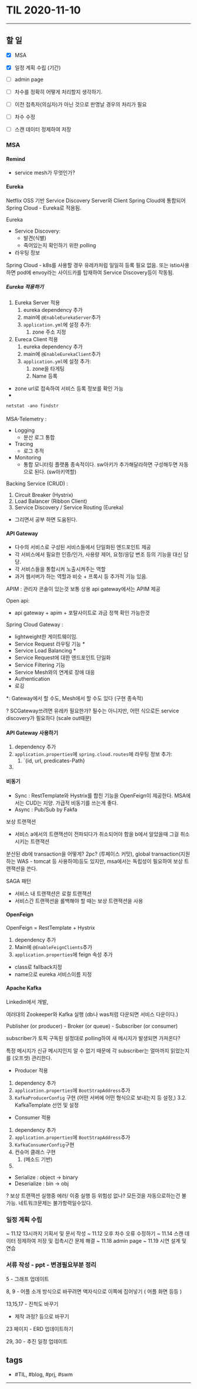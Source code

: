 # TIL 2020-11-10

--------------------------

## 할 일

- [x] MSA
- [x] 일정 계획 수립 (기간)
- [ ] admin page
- [ ] 차수를 정확히 어떻게 처리할지 생각하기.
- [ ] 이전 접촉자(의심자)가 아닌 것으로 판명날 경우의 처리가 필요
- [ ] 차수 수정
- [ ] 스캔 데이터 정제하여 저장


### MSA

#### Remind

- service mesh가 무엇인가?


#### Eureka

Netflix OSS 기반 Service Discovery Server와 Client
Spring Cloud에 통합되어 Spring Cloud - Eureka로 적용됨.

Eureka 
- Service Discovery:
  - 발견(식별)
  - 죽어있는지 확인하기 위한 polling
- 라우팅 정보


Spring Cloud - k8s를 사용할 경우 유레카처럼 일일히 등록 필요 없음.
또는 istio사용하면 pod에 envoy라는 사이드카를 탑재하여 Service Discovery등이 작동됨.

##### Eureka 적용하기

1. Eureka Server 적용
   1. eureka dependency 추가
   2. main에 `@EnableEurekaServer`추가
   3. `application.yml`에 설정 추가:
      1. zone 주소 지정
2. Eureca Client 적용
   1. eureka dependency 추가
   2. main에 `@EnableEurekaClient`추가
   3. `application.yml`에 설정 추가:
      1. zone을 타게팅
      2. Name 등록

- zone url로 접속하여 서비스 등록 정보를 확인 가능
- 
  
`netstat -ano findstr`


####

MSA-Telemetry :
- Logging
  - 분산 로그 통합
- Tracing
  - 로그 추적
- Monitoring
  - 통합 모니터링
플랫폼 종속적이다.
sw아키가 추가해달라하면 구성해두면 자동으로 된다. (sw아키역할)

Backing Service (CRUD) :



1. Circuit Breaker (Hystrix)
2. Load Balancer (Ribbon Client)
3. Service Discovery / Service Routing (Eureka)


* 그리면서 공부 하면 도움된다.

#### API Gateway

- 다수의 서비스로 구성된 서비스들에서 단일화된 엔드포인트 제공
- 각 서비스에서 필요한 인증/인가, 사용량 제어, 요청/응답 변조 등의 기능을 대신 담당.
- 각 서비스들을 통합시켜 노출시켜주는 역할
- 과거 웹서버가 하는 역할과 비슷 + 프록시 등 추가적 기능 있음.

APIM : 
관리자 콘솔이 있는것
보통 상용 api gateway에서는 APIM 제공

Open api:
- api gateway + apim + 포탈사이트로 과금 정책 확인 가능한것

Spring Cloud Gateway :
- lightweight한 게이트웨이임.
- Service Request 라우팅 기능 *
- Service Load Balancing *
- Service Request에 대한 엔드포인트 단일화
- Service Filtering 기능
- Service Mesh와의 연계로 장애 대응
- Authentication 
- 로깅

*: Gateway에서 할 수도, Mesh에서 할 수도 있다 (구현 종속적)

? SCGateway쓰려면 유레카 필요한가?
필수는 아니지만, 어떤 식으로든 service discovery가 필요하다 (scale out때문)

#### API Gateway 사용하기

1. dependency 추가
2. `application.properties`에 `spring.cloud.routes`에 라우팅 정보 추가:
   1. `{id, url, predicates-Path}
3. 

#### 비동기

- Sync : RestTemplate와 Hystrix를 합친 기능을 OpenFeign이 제공한다.
  MSA에서는 CUD는 지양. 가급적 비동기를 쓰는게 좋다.
- Async : Pub/Sub by Fakfa

보상 트랜잭션
- 서비스 a에서의 트랜잭션이 전파되다가 취소되어야 함을 b에서 알았을때 그걸 취소시키는 트랜잭션

분산된 db에 transaction을 어떻게?
2pc? (투페이스 커밋), global transaction(지원하는 WAS - tomcat 등 사용하여)등도 있지만, msa에서는 독립성이 필요하여 보상 트랜잭션을 쓴다.

SAGA 패턴
- 서비스 내 트랜잭션은 로컬 트랜잭션
- 서비스간 트랜잭션을 롤백해야 할 때는 보상 트랜잭션을 사용


#### OpenFeign

OpenFeign = RestTemplate + Hystrix

1. dependency 추가
2. Main에 `@EnableFeignClients`추가
3. `application.properties`에 feign 속성 추가

- class로 fallback지정
- name으로 eureka 서비스이름 지정

#### Apache Kafka

Linkedin에서 개발,

여러대의 Zookeeper와 Kafka 실행
(db나 was처럼 다운되면 서비스 다운이다.)

Publisher (or producer) - Broker (or queue) - Subscriber (or consumer) 

subscriber가 토픽 구독된 설정대로 polling하여 새 메시지가 발생되면 가져온다?
 
특정 메시지가 신규 메시지인지 알 수 없기 때문에 각 subscriber는 얼마까지 읽었는지를 (오프셋) 관리한다.

* Producer 적용
1. dependency 추가
2. `application.properties`에 `BootStrapAddress`추가
3. `KafkaProducerConfig` 구현
   (어떤 서버에 어떤 형식으로 보내는지 등 설정,)
   3.2. KafkaTemplate 선언 및 설정 

* Consumer 적용
1. dependency 추가
2. `application.properties`에 `BootStrapAddress`추가
3. `KafkaConsumerConfig`구현
4. 컨슈머 클래스 구현
   1. (메소드 기반)
5. 

* Serialize : object -> binary
* Deserialize : bin -> obj

? 보상 트랜잭션 실행중 에러/ 이중 실행 등 위험성 없나?
모든것을 자동으로하는건 불가능.
네트워크문제는 불가항력일수있다.





### 일정 계획 수립

~ 11.12 13시까지 기획서 및 문서 작성
~ 11.12 오후 차수 오류 수정하기
~ 11.14 스캔 데이터 정제하여 저장 및 접촉시간 문제 해결
~ 11.18 admin page
~ 11.19 시연 설계 및 연습


### 서류 작성 - ppt - 변경필요부분 정리

5 - 그래프 업데이트

8, 9 - 어플 소개 방식으로 바꾸려면 액자식으로 이쪽에 집어넣기
( 어플 화면 등등 )

13,15,17 - 진척도 바꾸기
- 제작 과정? 등으로 바꾸기

23 페이지 - ERD 업데이트하기

29, 30 - 추진 일정 업데이트







## tags
- \#TIL, \#blog, \#prj, \#swm

--------------------------